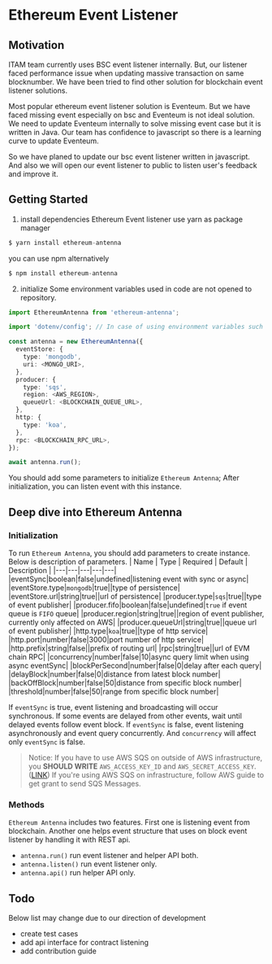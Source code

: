 # Ethereum Event Listener

## Motivation
ITAM team currently uses BSC event listener internally.
But, our listener faced performance issue when updating massive transaction on same blocknumber.
We have been tried to find other solution for blockchain event listener solutions.

Most popular ethereum event listener solution is Eventeum.
But we have faced missing event especially on bsc and Eventeum is not ideal solution.
We need to update Eventeum internally to solve missing event case but it is written in Java.
Our team has confidence to javascript so there is a learning curve to update Eventeum.

So we have planed to update our bsc event listener written in javascript.
And also we will open our event listener to public to listen user's feedback and improve it.

## Getting Started
1. install dependencies
Ethereum Event listener use yarn as package manager
```javascript
$ yarn install ethereum-antenna
```
you can use npm alternatively
```javascript
$ npm install ethereum-antenna
```
2. initialize
Some environment variables used in code are not opened to repository.
```ts
import EthereumAntenna from 'ethereum-antenna';

import 'dotenv/config'; // In case of using environment variables such as `AWS_ACCESS_KEY_ID`;

const antenna = new EthereumAntenna({
  eventStore: {
    type: 'mongodb',
    uri: <MONGO_URI>,
  },
  producer: {
    type: 'sqs',
    region: <AWS_REGION>,
    queueUrl: <BLOCKCHAIN_QUEUE_URL>,
  },
  http: {
    type: 'koa',
  },
  rpc: <BLOCKCHAIN_RPC_URL>,
});

await antenna.run();
```
You should add some parameters to initialize `Ethereum Antenna`;
After initialization, you can listen event with this instance.

## Deep dive into Ethereum Antenna
### Initialization
To run `Ethereum Antenna`, you should add parameters to create instance. Below is description of parameters.
| Name | Type | Required | Default | Description |
|---|---|---|---|---|
|eventSync|boolean|false|undefined|listening event with sync or async|
|eventStore.type|`mongodb`|true||type of persistence|
|eventStore.url|string|true||url of persistence|
|producer.type|`sqs`|true||type of event publisher|
|producer.fifo|boolean|false|undefined|`true` if event queue is `FIFO` queue|
|producer.region|string|true||region of event publisher, currently only affected on AWS|
|producer.queueUrl|string|true||queue url of event publisher|
|http.type|`koa`|true||type of http service|
|http.port|number|false|3000|port number of http service|
|http.prefix|string|false||prefix of routing url|
|rpc|string|true||url of EVM chain RPC|
|concurrency|number|false|10|async query limit when using async eventSync|
|blockPerSecond|number|false|0|delay after each query|
|delayBlock|number|false|0|distance from latest block number|
|backOffBlock|number|false|50|distance from specific block number|
|threshold|number|false|50|range from specific block number|

If `eventSync` is true, event listening and broadcasting will occur synchronous. If some events are delayed from other events, wait until delayed events follow event block.
If `eventSync` is false, event listening asynchronously and event query concurrently.
And `concurrency` will affect only `eventSync` is false.

> Notice:
If you have to use AWS SQS on outside of AWS infrastructure, you **SHOULD WRITE** `AWS_ACCESS_KEY_ID` and `AWS_SECRET_ACCESS_KEY`. ([LINK](https://docs.aws.amazon.com/sdk-for-javascript/v3/developer-guide/loading-node-credentials-environment.html))
If you're using AWS SQS on infrastructure, follow AWS guide to get grant to send SQS Messages.

### Methods
`Ethereum Antenna` includes two features. First one is listening event from blockchain. Another one helps event structure that uses on block event listener by handling it with REST api.
- `antenna.run()`
run event listener and helper API both.
- `antenna.listen()`
run event listener only.
- `antenna.api()`
run helper API only.

## Todo
Below list may change due to our direction of development

* create test cases
* add api interface for contract listening
* add contribution guide